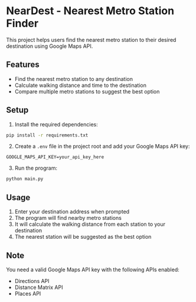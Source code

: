 # NearDest - Nearest Metro Station Finder

This project helps users find the nearest metro station to their desired destination using Google Maps API.

## Features
- Find the nearest metro station to any destination
- Calculate walking distance and time to the destination
- Compare multiple metro stations to suggest the best option

## Setup
1. Install the required dependencies:
```bash
pip install -r requirements.txt
```

2. Create a `.env` file in the project root and add your Google Maps API key:
```
GOOGLE_MAPS_API_KEY=your_api_key_here
```

3. Run the program:
```bash
python main.py
```

## Usage
1. Enter your destination address when prompted
2. The program will find nearby metro stations
3. It will calculate the walking distance from each station to your destination
4. The nearest station will be suggested as the best option

## Note
You need a valid Google Maps API key with the following APIs enabled:
- Directions API
- Distance Matrix API
- Places API 